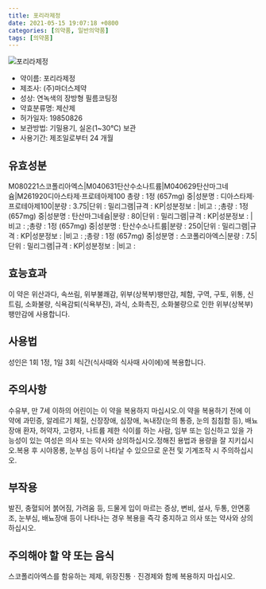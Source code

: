 ```yaml
---
title: 포리라제정
date: 2021-05-15 19:07:18 +0800
categories: [의약품, 일반의약품]
tags: [의약품]
---
```

![포리라제정](https://nedrug.mfds.go.kr/pbp/cmn/itemImageDownload/147427399151600111)

- 약이름: 포리라제정
- 제조사: (주)마더스제약
- 성상: 연녹색의 장방형 필름코팅정
- 약효분류명: 제산제
- 허가일자: 19850826
- 보관방법: 기밀용기, 실온(1~30℃) 보관
- 사용기간: 제조일로부터 24 개월
## 유효성분
M080221스코폴리아엑스|M040631탄산수소나트륨|M040629탄산마그네슘|M261920디아스타제·프로테아제100
총량 : 1정 (657mg) 중|성분명 : 디아스타제·프로테아제100|분량 : 3.75|단위 : 밀리그램|규격 : KP|성분정보 : |비고 : ;총량 : 1정 (657mg) 중|성분명 : 탄산마그네슘|분량 : 80|단위 : 밀리그램|규격 : KP|성분정보 : |비고 : ;총량 : 1정 (657mg) 중|성분명 : 탄산수소나트륨|분량 : 250|단위 : 밀리그램|규격 : KP|성분정보 : |비고 : ;총량 : 1정 (657mg) 중|성분명 : 스코폴리아엑스|분량 : 7.5|단위 : 밀리그램|규격 : KP|성분정보 : |비고 :
## 효능효과
이 약은 위산과다, 속쓰림, 위부불쾌감, 위부(상복부)팽만감, 체함, 구역, 구토, 위통, 신트림, 소화불량, 식욕감퇴(식욕부진), 과식, 소화촉진, 소화불량으로 인한 위부(상복부)팽만감에 사용합니다.
## 사용법
성인은 1회 1정, 1일 3회 식간(식사때와 식사때 사이에)에 복용합니다.
## 주의사항
수유부, 만 7세 이하의 어린이는 이 약을 복용하지 마십시오.이 약을 복용하기 전에 이 약에 과민증, 알레르기 체질, 신장장애, 심장애, 녹내장(눈의 통증, 눈의 침침함 등), 배뇨장애 환자, 허약자, 고령자, 나트륨 제한 식이를 하는 사람, 임부 또는 임신하고 있을 가능성이 있는 여성은 의사 또는 약사와 상의하십시오.정해진 용법과 용량을 잘 지키십시오.복용 후 시야몽롱, 눈부심 등이 나타날 수 있으므로 운전 및 기계조작 시 주의하십시오.
## 부작용
발진, 충혈되어 붉어짐, 가려움 등, 드물게 입이 마르는 증상, 변비, 설사, 두통, 안면홍조, 눈부심, 배뇨장애 등이 나타나는 경우 복용을 즉각 중지하고 의사 또는 약사와 상의하십시오.
## 주의해야 할 약 또는 음식
스코폴리아엑스를 함유하는 제제, 위장진통ㆍ진경제와 함께 복용하지 마십시오.

